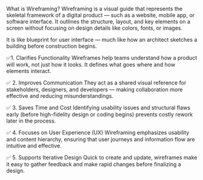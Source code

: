 What is Wireframing?
Wireframing is a visual guide that represents the skeletal framework of a digital product — such as a website, mobile app, or software interface. It outlines the structure, layout, and key elements on a screen without focusing on design details like colors, fonts, or images.

It is like blueprint for user interface — much like how an architect sketches a building before construction begins.

✅1. Clarifies Functionality
Wireframes help teams understand how a product will work, not just how it looks. It defines what goes where and how elements interact.

✅ 2. Improves Communication
They act as a shared visual reference for stakeholders, designers, and developers — making collaboration more effective and reducing misunderstandings.

✅ 3. Saves Time and Cost
Identifying usability issues and structural flaws early (before high-fidelity design or coding begins) prevents costly rework later in the process.

✅ 4. Focuses on User Experience (UX)
Wireframing emphasizes usability and content hierarchy, ensuring that user journeys and information flow are intuitive and effective.

✅ 5. Supports Iterative Design
Quick to create and update, wireframes make it easy to gather feedback and make rapid changes before finalizing a design.




